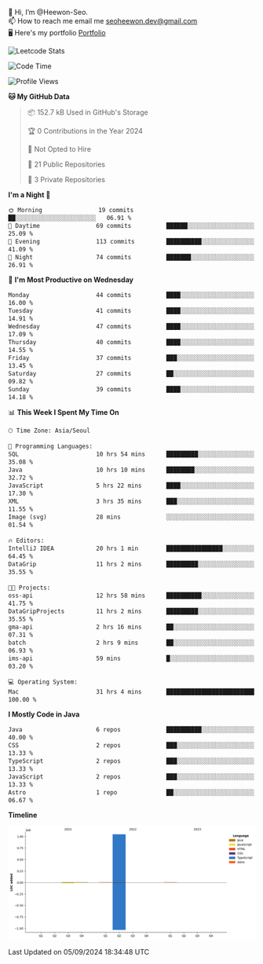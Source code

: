 👋 Hi, I’m @Heewon-Seo.  
📫 How to reach me email me seoheewon.dev@gmail.com   
🖥 Here's my portfolio [Portfolio](https://haileynotes.notion.site/HEEWON-SEO-f98fe97412ee4a6a94fd24fe6832f84c)

![Leetcode Stats](https://leetcode.card.workers.dev/?username=Heewon-Seo)

 <!--START_SECTION:waka-->
![Code Time](http://img.shields.io/badge/Code%20Time-1%2C498%20hrs%2034%20mins-blue)

![Profile Views](http://img.shields.io/badge/Profile%20Views-1-blue)

**🐱 My GitHub Data** 

> 📦 152.7 kB Used in GitHub's Storage 
 > 
> 🏆 0 Contributions in the Year 2024
 > 
> 🚫 Not Opted to Hire
 > 
> 📜 21 Public Repositories 
 > 
> 🔑 3 Private Repositories 
 > 
**I'm a Night 🦉** 

```text
🌞 Morning                19 commits          ██░░░░░░░░░░░░░░░░░░░░░░░   06.91 % 
🌆 Daytime                69 commits          ██████░░░░░░░░░░░░░░░░░░░   25.09 % 
🌃 Evening                113 commits         ██████████░░░░░░░░░░░░░░░   41.09 % 
🌙 Night                  74 commits          ███████░░░░░░░░░░░░░░░░░░   26.91 % 
```
📅 **I'm Most Productive on Wednesday** 

```text
Monday                   44 commits          ████░░░░░░░░░░░░░░░░░░░░░   16.00 % 
Tuesday                  41 commits          ████░░░░░░░░░░░░░░░░░░░░░   14.91 % 
Wednesday                47 commits          ████░░░░░░░░░░░░░░░░░░░░░   17.09 % 
Thursday                 40 commits          ████░░░░░░░░░░░░░░░░░░░░░   14.55 % 
Friday                   37 commits          ███░░░░░░░░░░░░░░░░░░░░░░   13.45 % 
Saturday                 27 commits          ██░░░░░░░░░░░░░░░░░░░░░░░   09.82 % 
Sunday                   39 commits          ████░░░░░░░░░░░░░░░░░░░░░   14.18 % 
```


📊 **This Week I Spent My Time On** 

```text
🕑︎ Time Zone: Asia/Seoul

💬 Programming Languages: 
SQL                      10 hrs 54 mins      █████████░░░░░░░░░░░░░░░░   35.08 % 
Java                     10 hrs 10 mins      ████████░░░░░░░░░░░░░░░░░   32.72 % 
JavaScript               5 hrs 22 mins       ████░░░░░░░░░░░░░░░░░░░░░   17.30 % 
XML                      3 hrs 35 mins       ███░░░░░░░░░░░░░░░░░░░░░░   11.55 % 
Image (svg)              28 mins             ░░░░░░░░░░░░░░░░░░░░░░░░░   01.54 % 

🔥 Editors: 
IntelliJ IDEA            20 hrs 1 min        ████████████████░░░░░░░░░   64.45 % 
DataGrip                 11 hrs 2 mins       █████████░░░░░░░░░░░░░░░░   35.55 % 

🐱‍💻 Projects: 
oss-api                  12 hrs 58 mins      ██████████░░░░░░░░░░░░░░░   41.75 % 
DataGripProjects         11 hrs 2 mins       █████████░░░░░░░░░░░░░░░░   35.55 % 
gma-api                  2 hrs 16 mins       ██░░░░░░░░░░░░░░░░░░░░░░░   07.31 % 
batch                    2 hrs 9 mins        ██░░░░░░░░░░░░░░░░░░░░░░░   06.93 % 
ims-api                  59 mins             █░░░░░░░░░░░░░░░░░░░░░░░░   03.20 % 

💻 Operating System: 
Mac                      31 hrs 4 mins       █████████████████████████   100.00 % 
```

**I Mostly Code in Java** 

```text
Java                     6 repos             ██████████░░░░░░░░░░░░░░░   40.00 % 
CSS                      2 repos             ███░░░░░░░░░░░░░░░░░░░░░░   13.33 % 
TypeScript               2 repos             ███░░░░░░░░░░░░░░░░░░░░░░   13.33 % 
JavaScript               2 repos             ███░░░░░░░░░░░░░░░░░░░░░░   13.33 % 
Astro                    1 repo              ██░░░░░░░░░░░░░░░░░░░░░░░   06.67 % 
```



**Timeline**

![Lines of Code chart](https://raw.githubusercontent.com/Heewon-Seo/Heewon-Seo/main/assets/bar_graph.png)


 Last Updated on 05/09/2024 18:34:48 UTC
<!--END_SECTION:waka-->

